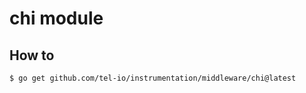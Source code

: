 # chi module

## How to 

```bash
$ go get github.com/tel-io/instrumentation/middleware/chi@latest
```

